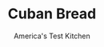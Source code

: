 ---
layout: ../../layouts/MarkdownPostLayout.astro
title: Cuban Bread
author: America's Test Kitchen
pubDate: 2023-03-15
description: "Our savory loaf has the perfect texture for pressed sandwiches."
image_url: https://res.cloudinary.com/hksqkdlah/image/upload/ar_1:1,c_fill,dpr_2.0,f_auto,fl_lossy.progressive.strip_profile,g_faces:auto,q_auto:low,w_344/SFS_CubanBread_17_ghnzh3
tags: ["Desserts or Baked Goods","Breads"]
calories: 
protein: 
carbohydrates: 
fats: 
fiber: 
ingredients: ["1/4 cup, water","1/4 cup (1¼ ounces), all-purpose flour","1/2 teaspoon, instant or rapid-rise yeast","3 cups (15 ounces), all-purpose flour","2 teaspoons, instant or rapid-rise yeast","1 1/2 teaspoons, table salt","1 cup, warm water (110 degrees)","1/4 cup, lard","1 (16 by 12-inch) rectangular, disposable aluminum roasting pan"]
serves: 
time: "2½ hours, plus 12 hours resting sponge and 30 minutes cooling"
instructions: ["FOR THE SPONGE: Whisk all ingredients with fork in liquid measuring cup until consistency of thin pancake batter. Cover with plastic wrap and refrigerate overnight (sponge will rise and collapse).","FOR THE DOUGH: Whisk flour, yeast, and salt together in bowl of stand mixer. Add warm water, lard, and sponge. Fit mixer with dough hook and mix on low speed until no dry flour remains, about 2 minutes, scraping down bowl as needed. Increase speed to medium and knead for 8 minutes. (Dough will be sticky and clear sides of bowl but still stick to bottom.)","Turn out dough onto lightly floured counter, sprinkle top with flour, and knead briefly to form smooth ball, about 30 seconds. Transfer dough to greased large bowl and turn to coat. Cover with plastic and let dough rise at room temperature until doubled in size, about 45 minutes.","Line rimless baking sheet with parchment paper. Turn out dough onto floured counter and cut into 2 equal pieces, about 14 ounces each.","Working with 1 piece of dough at a time, flatten into 10 by 6-inch rectangle with long side parallel to counter's edge. Fold top edge of rectangle down to midline, pressing to seal. Fold bottom edge of rectangle up to midline, pressing to seal. Fold dough in half so top and bottom edges meet; pinch seam and ends to seal. Flip dough seam side down and gently roll into 15-inch loaf with tapered ends.","Transfer loaf, seam side down, to 1 side of prepared sheet. Repeat shaping with second piece of dough and place about 3 inches from first loaf on other side of sheet. Cover loosely with plastic and let rise at room temperature until puffy, about 30 minutes. Adjust oven rack to middle position and heat oven to 450 degrees.","Using sharp paring knife in swift, fluid motion, make ⅛-inch-deep lengthwise slash along top of each loaf, starting and stopping about 1½ inches from ends. Cover loaves with inverted disposable pan. Bake for 20 minutes. Using tongs, remove disposable pan and continue to bake until loaves are light golden brown and centers register 210 degrees, 10 to 12 minutes longer.","Transfer loaves to wire rack and let cool for 30 minutes. Serve warm.","TO MAKE AHEAD: Fully cooled loaves can be wrapped in aluminum foil and stored at room temperature for up to 2 days. Cooled bread can also be wrapped in plastic wrap, then in foil, and frozen for up to 1 month. Unwrap and warm before serving."]
nutrition: undefined
notes: "Covering the bread with the disposable pan during baking traps steam to create a crispier crust. You can substitute shortening for the lard, if desired. We prefer the flavor that the overnight fermentation provides, but if youre strapped for time, you can ferment the sponge for at least 1 hour or up to 4 hours at room temperature instead. Be gentle when slashing the shaped loaves or they will bake up wide and squat. As a table bread, these loaves are best eaten warm, but for Cuban sandwiches, we found that two-day-old bread is still acceptable."
---
